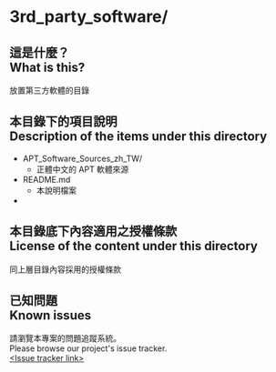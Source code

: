 # 3rd_party_software/
## 這是什麼？<br />What is this?
放置第三方軟體的目錄

## 本目錄下的項目說明<br />Description of the items under this directory
* APT_Software_Sources_zh_TW/
	* 正體中文的 APT 軟體來源
* README.md
	* 本說明檔案
* 

## 本目錄底下內容適用之授權條款<br />License of the content under this directory
同上層目錄內容採用的授權條款

## 已知問題<br />Known issues
請瀏覽本專案的問題追蹤系統。  
Please browse our project's issue tracker.  
[&lt;Issue tracker link&gt;](about:blank)